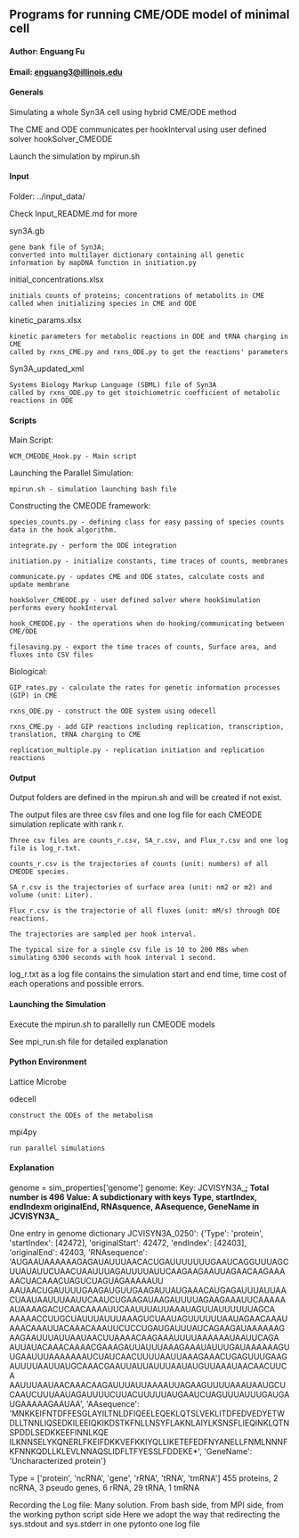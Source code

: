 ## Programs for running CME/ODE model of minimal cell

#### Author: Enguang Fu
#### Email: enguang3@illinois.edu


#### Generals      

Simulating a whole Syn3A cell using hybrid CME/ODE method

The CME and ODE communicates per hookInterval using user defined solver hookSolver_CMEODE

Launch the simulation by mpirun.sh



#### Input

Folder: ../input_data/

Check Input_README.md for more

syn3A.gb

    gene bank file of Syn3A; 
    converted into multilayer dictionary containing all genetic information by mapDNA function in initiation.py

initial_concentrations.xlsx

    initials counts of proteins; concentrations of metabolits in CME
    called when initializing species in CME and ODE

kinetic_params.xlsx

    kinetic parameters for metabolic reactions in ODE and tRNA charging in CME
    called by rxns_CME.py and rxns_ODE.py to get the reactions' parameters 


Syn3A_updated_xml

    Systems Biology Markup Language (SBML) file of Syn3A 
    called by rxns_ODE.py to get stoichiometric coefficient of metabolic reactions in ODE

#### Scripts

Main Script:

    WCM_CMEODE_Hook.py - Main script

Launching the Parallel Simulation:

    mpirun.sh - simulation launching bash file

Constructing the CMEODE framework:

    species_counts.py - defining class for easy passing of species counts data in the hook algorithm.

    integrate.py - perform the ODE integration 

    initiation.py - initialize constants, time traces of counts, membranes 

    communicate.py - updates CME and ODE states, calculate costs and update membrane
    
    hookSolver_CMEODE.py - user defined solver where hookSimulation performs every hookInterval

    hook_CMEODE.py - the operations when do hooking/communicating between CME/ODE

    filesaving.py - export the time traces of counts, Surface area, and fluxes into CSV files

Biological:

    GIP_rates.py - calculate the rates for genetic information processes (GIP) in CME

    rxns_ODE.py - construct the ODE system using odecell

    rxns_CME.py - add GIP reactions including replication, transcription, translation, tRNA charging to CME

    replication_multiple.py - replication initiation and replication reactions



#### Output

Output folders are defined in the mpirun.sh and will be created if not exist.

The output files are three csv files and one log file for each CMEODE simulation replicate with rank r.

    Three csv files are counts_r.csv, SA_r.csv, and Flux_r.csv and one log file is log_r.txt.

    counts_r.csv is the trajectories of counts (unit: numbers) of all CMEODE species.

    SA_r.csv is the trajectories of surface area (unit: nm2 or m2) and volume (unit: Liter).

    Flux_r.csv is the trajectorie of all fluxes (unit: mM/s) through ODE reactions.
 
    The trajectories are sampled per hook interval.

    The typical size for a single csv file is 10 to 200 MBs when simulating 6300 seconds with hook interval 1 second.

log_r.txt as a log file contains the simulation start and end time, time cost of each operations and possible errors.




#### Launching the Simulation


Execute the mpirun.sh to parallelly run CMEODE models 

See mpi_run.sh file for detailed explanation


#### Python Environment

Lattice Microbe

odecell

    construct the ODEs of the metabolism

mpi4py

    run parallel simulations



#### Explanation


genome = sim_properties['genome']
genome: 
Key: JCVISYN3A_****; Total number is 496
Value: A subdictionary with keys Type, startIndex, endIndexm originalEnd, RNAsquence, AAsequence, GeneName in JCVISYN3A_****

One entry in genome dictionary
JCVISYN3A_0250': {'Type': 'protein',
  'startIndex': [42472],
  'originalStart': 42472,
  'endIndex': [42403],
  'originalEnd': 42403,
  'RNAsequence': 'AUGAAUAAAAAAGAGAUAUUUAACACUGAUUUUUUUGAAUCAGGUUUAGCUUAUAUUCUAACUAAUUUAGAUUUUAUUCAAGAAGAAUUAGAACAAGAAAAACUACAAACUAGUCUAGUAGAAAAAUU
AAUAACUGAUUUUGAAGAUGUUGAAGAUUAUGAAACAUGAGAUUUAUUAACUAAUAAUUUAAUUCAAUCUGAAGAUAAGAUUUUAGAAGAAAUUCAAAAAAUAAAAGACUCAACAAAAUUCAAUUUAUUAAAUAGUUAUUUUUUAGCA
AAAAACCUUGCUAUUUAUUUAAAGUCUAAUAGUUUUUUAAUAGAACAAAUAAACAAAUUACAAACAAAUUCUCCUGAUGAUUUAUCAGAAGAUAAAAAAGAAGAAUUUAUUAAUAACUUAAAACAAGAAAUUUUAAAAAAUAAUUCAGA
AUUAUACAAACAAAACGAAAGAUUAUUUAAAGAAAUAUUUGAUAAAAAAGUUGAAUUUAAAAAAAUCUAUCAACUUUUAAUUAAAGAAACUGAGUUUGAAGAUUUUAAUUAUGCAAACGAAUUAUUAUUUAAUAUGUUAAAUAACAACUUCA
AAUUUAAUAACAAACAAGAUUUAUUAAAAUUAGAAGUUUUAAAUAAUGCUCAAUCUUUAAUAGAUUUUCUUACUUUUUAUGAAUCUAGUUUAUUUGAUGAUGAAAAAGAAUAA',
  'AAsequence': 'MNKKEIFNTDFFESGLAYILTNLDFIQEELEQEKLQTSLVEKLITDFEDVEDYETWDLLTNNLIQSEDKILEEIQKIKDSTKFNLLNSYFLAKNLAIYLKSNSFLIEQINKLQTNSPDDLSEDKKEEFINNLKQE
ILKNNSELYKQNERLFKEIFDKKVEFKKIYQLLIKETEFEDFNYANELLFNMLNNNFKFNNKQDLLKLEVLNNAQSLIDFLTFYESSLFDDEKE*',
  'GeneName': 'Uncharacterized protein'}

Type = ['protein', 'ncRNA', 'gene', 'rRNA', 'tRNA', 'tmRNA']
455 proteins, 2 ncRNA, 3 pseudo genes, 6 rRNA, 29 tRNA, 1 tmRNA


Recording the Log file:
Many solution. From bash side, from MPI side, from the working python script side
Here we adopt the way that redirecting the sys.stdout and sys.stderr in one pytonto one log file 
